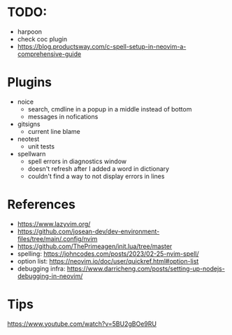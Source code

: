 # TODO:

- harpoon
- check coc plugin
- https://blog.productsway.com/c-spell-setup-in-neovim-a-comprehensive-guide

# Plugins

- noice
  - search, cmdline in a popup in a middle instead of bottom
  - messages in nofications
- gitsigns
  - current line blame
- neotest
  - unit tests
- spellwarn
  - spell errors in diagnostics window
  * doesn't refresh after I added a word in dictionary
  * couldn't find a way to not display errors in lines

# References

- https://www.lazyvim.org/
- https://github.com/josean-dev/dev-environment-files/tree/main/.config/nvim
- https://github.com/ThePrimeagen/init.lua/tree/master
- spelling: https://johncodes.com/posts/2023/02-25-nvim-spell/
- option list: https://neovim.io/doc/user/quickref.html#option-list
- debugging infra: https://www.darricheng.com/posts/setting-up-nodejs-debugging-in-neovim/

# Tips

https://www.youtube.com/watch?v=5BU2gBOe9RU
